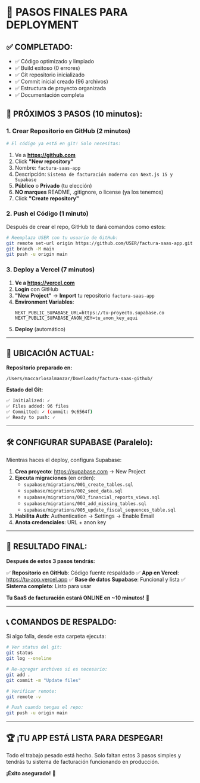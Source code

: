 # 🎯 PASOS FINALES PARA DEPLOYMENT

## ✅ COMPLETADO:
- ✅ Código optimizado y limpiado
- ✅ Build exitoso (0 errores)
- ✅ Git repositorio inicializado
- ✅ Commit inicial creado (96 archivos)
- ✅ Estructura de proyecto organizada
- ✅ Documentación completa

## 🚀 PRÓXIMOS 3 PASOS (10 minutos):

### 1. **Crear Repositorio en GitHub** (2 minutos)

```bash
# El código ya está en git! Solo necesitas:
```

1. Ve a **https://github.com**
2. Click **"New repository"**
3. Nombre: `factura-saas-app`
4. Descripción: `Sistema de facturación moderno con Next.js 15 y Supabase`
5. **Público** o **Privado** (tu elección)
6. **NO marques** README, .gitignore, o license (ya los tenemos)
7. Click **"Create repository"**

### 2. **Push el Código** (1 minuto)

Después de crear el repo, GitHub te dará comandos como estos:

```bash
# Reemplaza USER con tu usuario de GitHub:
git remote set-url origin https://github.com/USER/factura-saas-app.git
git branch -M main
git push -u origin main
```

### 3. **Deploy a Vercel** (7 minutos)

1. **Ve a https://vercel.com**
2. **Login** con GitHub
3. **"New Project"** → **Import** tu repositorio `factura-saas-app`
4. **Environment Variables**:
   ```
   NEXT_PUBLIC_SUPABASE_URL=https://tu-proyecto.supabase.co
   NEXT_PUBLIC_SUPABASE_ANON_KEY=tu_anon_key_aqui
   ```
5. **Deploy** (automático)

---

## 📁 UBICACIÓN ACTUAL:

**Repositorio preparado en:**
```
/Users/maccarlosalmanzar/Downloads/factura-saas-github/
```

**Estado del Git:**
```bash
✅ Initialized: ✓
✅ Files added: 96 files
✅ Committed: ✓ (commit: 9c6564f)
✅ Ready to push: ✓
```

---

## 🛠️ CONFIGURAR SUPABASE (Paralelo):

Mientras haces el deploy, configura Supabase:

1. **Crea proyecto**: https://supabase.com → New Project
2. **Ejecuta migraciones** (en orden):
   - `supabase/migrations/001_create_tables.sql`
   - `supabase/migrations/002_seed_data.sql`
   - `supabase/migrations/003_financial_reports_views.sql`
   - `supabase/migrations/004_add_missing_tables.sql`
   - `supabase/migrations/005_update_fiscal_sequences_table.sql`
3. **Habilita Auth**: Authentication → Settings → Enable Email
4. **Anota credenciales**: URL + anon key

---

## 🎉 RESULTADO FINAL:

**Después de estos 3 pasos tendrás:**

✅ **Repositorio en GitHub**: Código fuente respaldado
✅ **App en Vercel**: https://tu-app.vercel.app
✅ **Base de datos Supabase**: Funcional y lista
✅ **Sistema completo**: Listo para usar

**Tu SaaS de facturación estará ONLINE en ~10 minutos!** 🚀

---

## 📞 COMANDOS DE RESPALDO:

Si algo falla, desde esta carpeta ejecuta:

```bash
# Ver status del git:
git status
git log --oneline

# Re-agregar archivos si es necesario:
git add .
git commit -m "Update files"

# Verificar remote:
git remote -v

# Push cuando tengas el repo:
git push -u origin main
```

---

## 🏆 **¡TU APP ESTÁ LISTA PARA DESPEGAR!**

Todo el trabajo pesado está hecho. Solo faltan estos 3 pasos simples y tendrás tu sistema de facturación funcionando en producción.

**¡Éxito asegurado!** 🎯